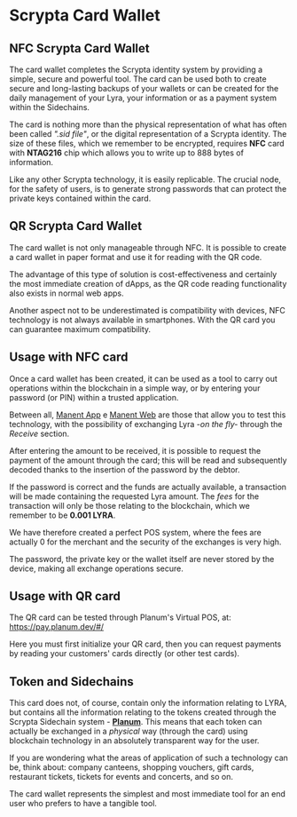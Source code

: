 # Scrypta Card Wallet

## NFC Scrypta Card Wallet 

The card wallet completes the Scrypta identity system by providing a simple, secure and powerful tool. The card can be used both to create secure and long-lasting backups of your wallets or can be created for the daily management of your Lyra, your information or as a payment system within the Sidechains.

The card is nothing more than the physical representation of what has often been called *".sid file"*, or the digital representation of a Scrypta identity. The size of these files, which we remember to be encrypted, requires **NFC** card with **NTAG216** chip which allows you to write up to 888 bytes of information.

Like any other Scrypta technology, it is easily replicable. The crucial node, for the safety of users, is to generate strong passwords that can protect the private keys contained within the card.

## QR Scrypta Card Wallet

The card wallet is not only manageable through NFC. It is possible to create a card wallet in paper format and use it for reading with the QR code.

The advantage of this type of solution is cost-effectiveness and certainly the most immediate creation of dApps, as the QR code reading functionality also exists in normal web apps.

Another aspect not to be underestimated is compatibility with devices, NFC technology is not always available in smartphones. With the QR card you can guarantee maximum compatibility.

## Usage with NFC card

Once a card wallet has been created, it can be used as a tool to carry out operations within the blockchain in a simple way, or by entering your password (or PIN) within a trusted application.

Between all, [Manent App](../dapps/manent-app.md) e [Manent Web](../dapps/manent-web.md) are those that allow you to test this technology, with the possibility of exchanging Lyra *-on the fly-* through the *Receive* section.

After entering the amount to be received, it is possible to request the payment of the amount through the card; this will be read and subsequently decoded thanks to the insertion of the password by the debtor.

If the password is correct and the funds are actually available, a transaction will be made containing the requested Lyra amount. The *fees* for the transaction will only be those relating to the blockchain, which we remember to be **0.001 LYRA**.

We have therefore created a perfect POS system, where the fees are actually 0 for the merchant and the security of the exchanges is very high.

The password, the private key or the wallet itself are never stored by the device, making all exchange operations secure.

## Usage with QR card

The QR card can be tested through Planum's Virtual POS, at: https://pay.planum.dev/#/

Here you must first initialize your QR card, then you can request payments by reading your customers' cards directly (or other test cards).

## Token and Sidechains

This card does not, of course, contain only the information relating to LYRA, but contains all the information relating to the tokens created through the Scrypta Sidechain system - [**Planum**](../planum/README.md). This means that each token can actually be exchanged in a *physical* way (through the card) using blockchain technology in an absolutely transparent way for the user.

If you are wondering what the areas of application of such a technology can be, think about: company canteens, shopping vouchers, gift cards, restaurant tickets, tickets for events and concerts, and so on.

The card wallet represents the simplest and most immediate tool for an end user who prefers to have a tangible tool.